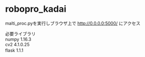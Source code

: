 # robopro_kadai
malti_proc.pyを実行しブラウザ上で http://0.0.0.0:5000/ にアクセス

必要ライブラリ  
numpy 1.16.3  
cv2 4.1.0.25  
flask 1.1.1 　　
